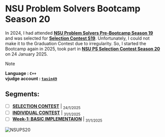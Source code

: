 # NSU Problem Solvers Bootcamp Season 20 
In 2024, I had attended **[NSU Problem Solvers Pre-Bootcamp Season 19](https://vjudge.net/contest/639029)** and was selected for **[Selection Contest S19](https://vjudge.net/contest/655124#overview)**. Unfortunately, I could not make it to the Graduation Contest due to irregularity. So, I started the Bootcamp again in 2025, took part in **[NSU PS Selection Contest Season 20](https://vjudge.net/contest/688224#overview)** on 24 January 2025. 

> [!NOTE]
> **Language : `C++`**\
> **vjudge account : [`tasin49`](https://vjudge.net/user/tasin49)**

## Segments: 
- [ ] **[SELECTION CONTEST](https://vjudge.net/contest/688224#overview)** | <sub> 24/1/2025 </sub>
- [ ] **[INDIVIDUAL CONTEST](https://vjudge.net/contest/689687#overview)** | <sub> 31/1/2025 </sub>
- [ ] **[Week-1: BASIC IMPLEMENTAION](https://vjudge.net/contest/689810#overview)** | <sub> 31/1/2025 </sub>

![NSUPS20](https://github.com/user-attachments/assets/05a144ca-8477-42fb-a45a-4dd0434d452d)
